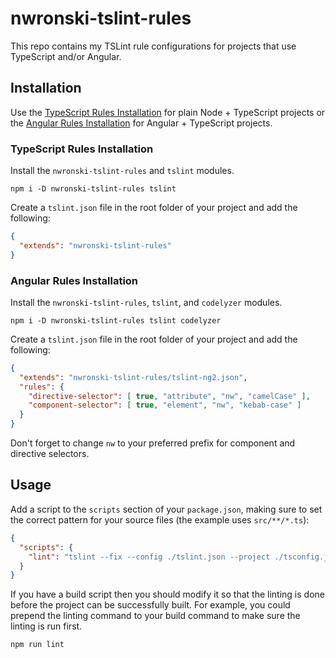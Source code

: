 # nwronski-tslint-rules

This repo contains my TSLint rule configurations for projects that use
TypeScript and/or Angular.

## Installation

Use the [TypeScript Rules Installation](#typeScript-rules-installation) for
plain Node + TypeScript projects or the
[Angular Rules Installation](#angular-rules-installation) for
Angular + TypeScript projects.

### TypeScript Rules Installation

Install the `nwronski-tslint-rules` and `tslint` modules.

```shell
npm i -D nwronski-tslint-rules tslint
```

Create a `tslint.json` file in the root folder of your project and add
the following:

```json
{
  "extends": "nwronski-tslint-rules"
}
```

### Angular Rules Installation

Install the `nwronski-tslint-rules`, `tslint`, and `codelyzer` modules.

```shell
npm i -D nwronski-tslint-rules tslint codelyzer
```

Create a `tslint.json` file in the root folder of your project and add
the following:

```json
{
  "extends": "nwronski-tslint-rules/tslint-ng2.json",
  "rules": {
    "directive-selector": [ true, "attribute", "nw", "camelCase" ],
    "component-selector": [ true, "element", "nw", "kebab-case" ]
  }
}
```

Don't forget to change `nw` to your preferred prefix for component and directive
selectors.

## Usage

Add a script to the `scripts` section of your `package.json`, making sure to
set the correct pattern for your source files (the example uses `src/**/*.ts`):

```json
{
  "scripts": {
    "lint": "tslint --fix --config ./tslint.json --project ./tsconfig.json 'src/**/*.ts'"
  }
}
```

If you have a build script then you should modify it so that the linting is
done before the project can be successfully built. For example, you could
prepend the linting command to your build command to make sure the linting
is run first.

```shell
npm run lint
```
